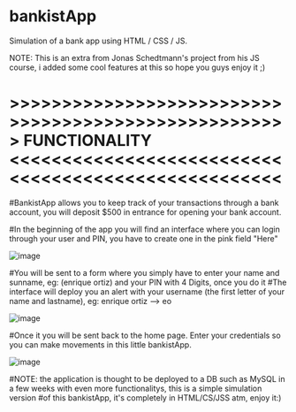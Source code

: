 # bankistApp
Simulation of a bank app using HTML / CSS / JS.

NOTE: This is an extra from Jonas Schedtmann's project from his JS course, i added some cool features at this so hope you guys enjoy it ;)

# >>>>>>>>>>>>>>>>>>>>>>>>>>>>>>>>>>>>>>>>>>>>>>>>>>>>> FUNCTIONALITY <<<<<<<<<<<<<<<<<<<<<<<<<<<<<<<<<<<<<<<<<<<<<<<<<<<<

#BankistApp allows you to keep track of your transactions through a bank account, you will deposit $500 in entrance for opening your bank account.

#In the beginning of the app you will find an interface where you can login through your user and PIN, you have to create one in the pink field "Here"

![image](https://user-images.githubusercontent.com/55217398/181151430-9b843b05-2f48-4a3a-8390-e910f4cc6bf0.png)

#You will be sent to a form where you simply have to enter your name and sunname, eg: (enrique ortiz) and your PIN with 4 Digits, once you do it
#The interface will deploy you an alert with your username (the first letter of your name and lastname), eg: enrique ortiz --> eo 

![image](https://user-images.githubusercontent.com/55217398/181151867-7dc5b503-258f-4d0e-86da-db0df9563dc2.png)

#Once it you will be sent back to the home page. Enter your credentials so you can make movements in this little bankistApp.

![image](https://user-images.githubusercontent.com/55217398/181152078-a16d2ebe-fc11-4ff3-b6bc-6695a748e2ac.png)

#NOTE: the application is thought to be deployed to a DB such as MySQL in a few weeks with even more functionalitys, this is a simple simulation version
#of this bankistApp, it's completely in HTML/CS/JSS atm, enjoy it:)
